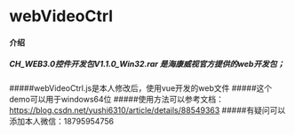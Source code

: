 # webVideoCtrl

#### 介绍
##### CH_WEB3.0控件开发包V1.1.0_Win32.rar 是海康威视官方提供的web开发包；
#####webVideoCtrl.js是本人修改后，使用vue开发的web文件
#####这个demo可以用于windows64位
#####使用方法可以参考文档：https://blog.csdn.net/yushi6310/article/details/88549363
#####有疑问可以添加本人微信：18795954756
